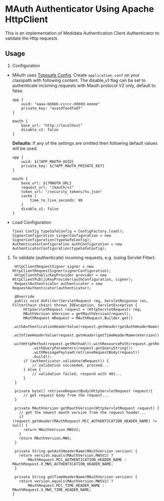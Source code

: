 # MAuth Authenticator Using Apache HttpClient

This is an implementation of Medidata Authentication Client Authenticator to validate the Http requests

## Usage

1. Configuration
  * MAuth uses [Typesafe Config](https://github.com/typesafehub/config).
  Create `application.conf` on your classpath with following content. The disable_v1 flag can be set to authenticate incoming requests with Mauth protocol V2 only, default to false.

        app {
            uuid: "aaaa-bbbbb-ccccc-ddddd-eeeee"
            private_key: "avasdfasdfadf"
        }
                
        mauth {
            base_url: "http://localhost"
            disable_v1: false
        }

    **Defaults:**
    If any of the settings are omitted then following default values will be used.

        app {
            uuid: ${?APP_MAUTH_UUID}
            private_key: ${?APP_MAUTH_PRIVATE_KEY}
        }
                
        mauth {
            base_url: ${?MAUTH_URL}
            request_url: "/mauth/v1"
            token_url: "/security_tokens/%s.json"
            cache {
                time_to_live_seconds: 90
            }
            disable_v1: false
        }

  * Load Configuration

        final Config typeSafeConfig = ConfigFactory.load();
        SignerConfiguration singerConfiguration = new SignerConfiguration(typeSafeConfig);
        AuthenticatorConfiguration authConfiguration = new AuthenticatorConfiguration(typeSafeConfig);

1. To validate (authenticate) incoming requests, e.g. (using Servlet Filter):

        HttpClientRequestSigner signer = new HttpClientRequestSigner(signerConfiguration);
        HttpClientPublicKeyProvider provider = new HttpClientPublicKeyProvider(authConfiguration, signer);
        RequestAuthenticator authenticator = new RequestAuthenticator(authenticator);
        
        @Override
        public void doFilter(ServletRequest req, ServletResponse res, FilterChain chain) throws IOException, ServletException {
            HttpServletRequest request = (HttpServletRequest) req;
            MAuthVersion mVersion = getMauthVersion(request);
            MAuthRequest mRequest = MAuthRequest.Builder.get()
                .withAuthenticationHeaderValue(request.getHeader(getAuthHeaderName(mVersion)))
                .withTimeHeaderValue(request.getHeader(getTimeHeaderName(mVersion)))
                .withHttpMethod(request.getMethod()).withResourcePath(request.getRequestURI())
                .withQueryParameters(request.getQueryString())
                .withMessagePayload(retrieveRequestBody(request))
                .build();
            if (authenticator.validate(mRequest)) {
                // validation succeeded, proceed...
            } else {
                // validation failed, respond with 401...
            }
        }

        private byte[] retrieveRequestBody(HttpServletRequest request){
            // get request body from the request...
        }

        private MAuthVersion getMauthVersion(HttpServletRequest request) {
          // get the newest mauth version from the request header...
          if (request.getHeader(MAuthRequest.MCC_AUTHENTICATION_HEADER_NAME) != null) {
            return MAuthVersion.MWSV2;
          }
          return MAuthVersion.MWS;
        }

        private String getAuthHeaderName(MAuthVersion version) {
          return version.equals(MAuthVersion.MWSV2) ?
              MAuthRequest.MCC_AUTHENTICATION_HEADER_NAME : MAuthRequest.X_MWS_AUTHENTICATION_HEADER_NAME;
        }

        private String getTimeHeaderName(MAuthVersion version) {
          return version.equals(MAuthVersion.MWSV2) ?
              MAuthRequest.MCC_TIME_HEADER_NAME : MAuthRequest.X_MWS_TIME_HEADER_NAME;
       }
